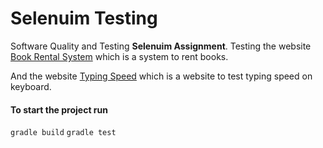 # Selenuim Testing

Software Quality and Testing **Selenuim Assignment**.
Testing the website [Book Rental System](https://book-rentals-system.herokuapp.com/) which is a system to rent books.

And the website [Typing Speed](https://typing-speedtest.com/words) which is a website to test typing speed on keyboard.


#### To start the project run
```gradle build``` 
```gradle test``` 


